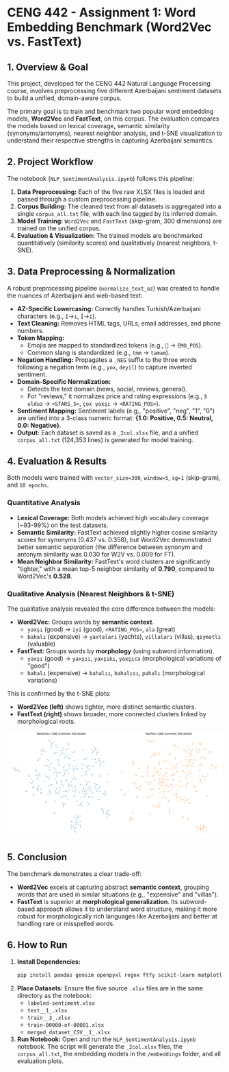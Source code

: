 # CENG 442 - Assignment 1: Word Embedding Benchmark (Word2Vec vs. FastText)


## 1. Overview & Goal

This project, developed for the CENG 442 Natural Language Processing course, involves preprocessing five different Azerbaijani sentiment datasets to build a unified, domain-aware corpus.

The primary goal is to train and benchmark two popular word embedding models, **Word2Vec** and **FastText**, on this corpus. The evaluation compares the models based on lexical coverage, semantic similarity (synonyms/antonyms), nearest neighbor analysis, and t-SNE visualization to understand their respective strengths in capturing Azerbaijani semantics.

## 2. Project Workflow

The notebook (`NLP_SentimentAnalysis.ipynb`) follows this pipeline:

1.  **Data Preprocessing:** Each of the five raw XLSX files is loaded and passed through a custom preprocessing pipeline.
2.  **Corpus Building:** The cleaned text from all datasets is aggregated into a single `corpus_all.txt` file, with each line tagged by its inferred domain.
3.  **Model Training:** `Word2Vec` and `FastText` (skip-gram, 300 dimensions) are trained on the unified corpus.
4.  **Evaluation & Visualization:** The trained models are benchmarked quantitatively (similarity scores) and qualitatively (nearest neighbors, t-SNE).

## 3. Data Preprocessing & Normalization

A robust preprocessing pipeline (`normalize_text_az`) was created to handle the nuances of Azerbaijani and web-based text:

* **AZ-Specific Lowercasing:** Correctly handles Turkish/Azerbaijani characters (e.g., `I`→`ı`, `İ`→`i`).
* **Text Cleaning:** Removes HTML tags, URLs, email addresses, and phone numbers.
* **Token Mapping:**
    * Emojis are mapped to standardized tokens (e.g., `🙂` → `EMO_POS`).
    * Common slang is standardized (e.g., `tmm` → `tamam`).
* **Negation Handling:** Propagates a `_NEG` suffix to the three words following a negation term (e.g., `yox`, `deyil`) to capture inverted sentiment.
* **Domain-Specific Normalization:**
    * Detects the text domain (news, social, reviews, general).
    * For "reviews," it normalizes price and rating expressions (e.g., `5 ulduz` → `<STARS_5>`, `çox yaxşı` → `<RATING_POS>`).
* **Sentiment Mapping:** Sentiment labels (e.g., "positive", "neg", "1", "0") are unified into a 3-class numeric format: **{1.0: Positive, 0.5: Neutral, 0.0: Negative}**.
* **Output:** Each dataset is saved as a `_2col.xlsx` file, and a unified `corpus_all.txt` (124,353 lines) is generated for model training.

## 4. Evaluation & Results

Both models were trained with `vector_size=300`, `window=5`, `sg=1` (skip-gram), and `10 epochs`.

### Quantitative Analysis

* **Lexical Coverage:** Both models achieved high vocabulary coverage (~93-99%) on the test datasets.
* **Semantic Similarity:** FastText achieved slightly higher cosine similarity scores for synonyms (0.437 vs. 0.358), but Word2Vec demonstrated better semantic *separation* (the difference between synonym and antonym similarity was 0.030 for W2V vs. 0.009 for FT).
* **Mean Neighbor Similarity:** FastText's word clusters are significantly "tighter," with a mean top-5 neighbor similarity of **0.790**, compared to Word2Vec's **0.528**.

### Qualitative Analysis (Nearest Neighbors & t-SNE)

The qualitative analysis revealed the core difference between the models:

* **Word2Vec:** Groups words by **semantic context**.
    * `yaxşı` (good) → `iyi` (good), `<RATING_POS>`, `əla` (great)
    * `bahalı` (expensive) → `yaxtaları` (yachts), `villaları` (villas), `qiymətli` (valuable)
* **FastText:** Groups words by **morphology** (using subword information).
    * `yaxşı` (good) → `yaxşıı`, `yaxşıkı`, `yaxşıca` (morphological variations of "good")
    * `bahalı` (expensive) → `bahalıı`, `bahalısı`, `pahalı` (morphological variations)

This is confirmed by the t-SNE plots:
* **Word2Vec (left)** shows tighter, more distinct semantic clusters.
* **FastText (right)** shows broader, more connected clusters linked by morphological roots.

![t-SNE Comparison](bench.png)

## 5. Conclusion

The benchmark demonstrates a clear trade-off:

* **Word2Vec** excels at capturing abstract **semantic context**, grouping words that are used in similar situations (e.g., "expensive" and "villas").
* **FastText** is superior at **morphological generalization**. Its subword-based approach allows it to understand word structure, making it more robust for morphologically rich languages like Azerbaijani and better at handling rare or misspelled words.

## 6. How to Run

1.  **Install Dependencies:**
    ```bash
    pip install pandas gensim openpyxl regex ftfy scikit-learn matplotlib
    ```
2.  **Place Datasets:** Ensure the five source `.xlsx` files are in the same directory as the notebook:
    * `labeled-sentiment.xlsx`
    * `test__1_.xlsx`
    * `train__3_.xlsx`
    * `train-00000-of-00001.xlsx`
    * `merged_dataset_CSV__1_.xlsx`
3.  **Run Notebook:** Open and run the `NLP_SentimentAnalysis.ipynb` notebook. The script will generate the `_2col.xlsx` files, the `corpus_all.txt`, the embedding models in the `/embeddings` folder, and all evaluation plots.
